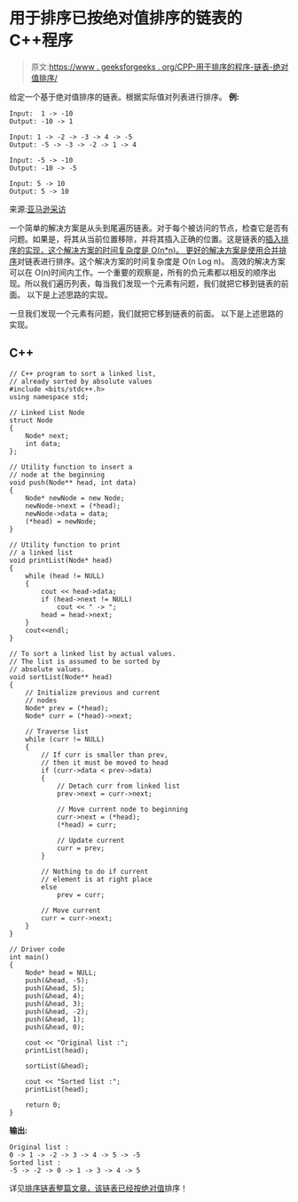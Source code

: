 # 用于排序已按绝对值排序的链表的 C++程序

> 原文:[https://www . geeksforgeeks . org/CPP-用于排序的程序-链表-绝对值排序/](https://www.geeksforgeeks.org/cpp-program-for-sorting-linked-list-which-is-already-sorted-on-absolute-values/)

给定一个基于绝对值排序的链表。根据实际值对列表进行排序。
**例:**

```
Input:  1 -> -10 
Output: -10 -> 1

Input: 1 -> -2 -> -3 -> 4 -> -5 
Output: -5 -> -3 -> -2 -> 1 -> 4 

Input: -5 -> -10 
Output: -10 -> -5

Input: 5 -> 10 
Output: 5 -> 10
```

来源:[亚马逊采访](https://www.geeksforgeeks.org/amazon-interview-experience-set-258-for-sde1/)

一个简单的解决方案是从头到尾遍历链表。对于每个被访问的节点，检查它是否有问题。如果是，将其从当前位置移除，并将其插入正确的位置。这是链表的[插入排序的实现，这个解决方案的时间复杂度是 O(n*n)。
更好的解决方案是](http://geeksquiz.com/insertion-sort-for-singly-linked-list/)[使用合并排序](https://www.geeksforgeeks.org/merge-sort-for-linked-list/)对链表进行排序。这个解决方案的时间复杂度是 O(n Log n)。
高效的解决方案可以在 O(n)时间内工作。一个重要的观察是，所有的负元素都以相反的顺序出现。所以我们遍历列表，每当我们发现一个元素有问题，我们就把它移到链表的前面。
以下是上述思路的实现。

一旦我们发现一个元素有问题，我们就把它移到链表的前面。
以下是上述思路的实现。

## C++

```
// C++ program to sort a linked list, 
// already sorted by absolute values
#include <bits/stdc++.h>
using namespace std;

// Linked List Node
struct Node
{
    Node* next;
    int data;
};

// Utility function to insert a 
// node at the beginning
void push(Node** head, int data)
{
    Node* newNode = new Node;
    newNode->next = (*head);
    newNode->data = data;
    (*head) = newNode;
}

// Utility function to print 
// a linked list
void printList(Node* head)
{
    while (head != NULL)
    {
        cout << head->data;
        if (head->next != NULL)
            cout << " -> ";
        head = head->next;
    }
    cout<<endl;
}

// To sort a linked list by actual values.
// The list is assumed to be sorted by 
// absolute values.
void sortList(Node** head)
{
    // Initialize previous and current 
    // nodes
    Node* prev = (*head);
    Node* curr = (*head)->next;

    // Traverse list
    while (curr != NULL)
    {
        // If curr is smaller than prev, 
        // then it must be moved to head
        if (curr->data < prev->data)
        {
            // Detach curr from linked list
            prev->next = curr->next;

            // Move current node to beginning
            curr->next = (*head);
            (*head) = curr;

            // Update current
            curr = prev;
        }

        // Nothing to do if current 
        // element is at right place
        else
            prev = curr;

        // Move current
        curr = curr->next;
    }
}

// Driver code
int main()
{
    Node* head = NULL;
    push(&head, -5);
    push(&head, 5);
    push(&head, 4);
    push(&head, 3);
    push(&head, -2);
    push(&head, 1);
    push(&head, 0);

    cout << "Original list :";
    printList(head);

    sortList(&head);

    cout << "Sorted list :";
    printList(head);

    return 0;
}
```

**输出:**

```
Original list :
0 -> 1 -> -2 -> 3 -> 4 -> 5 -> -5
Sorted list :
-5 -> -2 -> 0 -> 1 -> 3 -> 4 -> 5
```

详见[排序链表整篇文章，该链表已经按绝对值](https://www.geeksforgeeks.org/sort-linked-list-already-sorted-absolute-values/)排序！